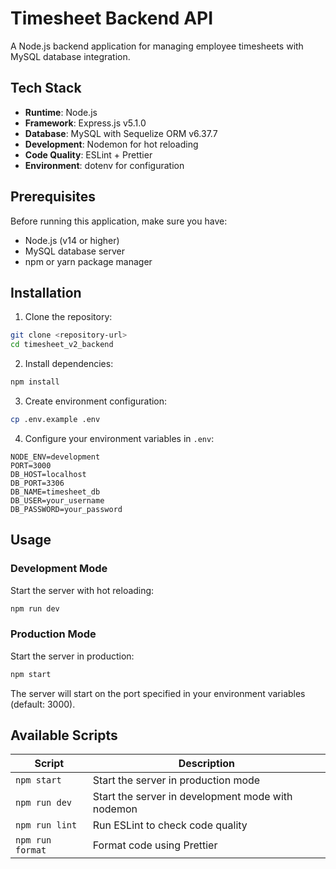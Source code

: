 # Timesheet Backend API

A Node.js backend application for managing employee timesheets with MySQL database integration.

## Tech Stack

- **Runtime**: Node.js
- **Framework**: Express.js v5.1.0
- **Database**: MySQL with Sequelize ORM v6.37.7
- **Development**: Nodemon for hot reloading
- **Code Quality**: ESLint + Prettier
- **Environment**: dotenv for configuration

## Prerequisites

Before running this application, make sure you have:

- Node.js (v14 or higher)
- MySQL database server
- npm or yarn package manager

## Installation

1. Clone the repository:
```bash
git clone <repository-url>
cd timesheet_v2_backend
```

2. Install dependencies:
```bash
npm install
```

3. Create environment configuration:
```bash
cp .env.example .env
```

4. Configure your environment variables in `.env`:
```env
NODE_ENV=development
PORT=3000
DB_HOST=localhost
DB_PORT=3306
DB_NAME=timesheet_db
DB_USER=your_username
DB_PASSWORD=your_password
```

## Usage

### Development Mode
Start the server with hot reloading:
```bash
npm run dev
```

### Production Mode
Start the server in production:
```bash
npm start
```

The server will start on the port specified in your environment variables (default: 3000).

## Available Scripts

| Script | Description |
|--------|-------------|
| `npm start` | Start the server in production mode |
| `npm run dev` | Start the server in development mode with nodemon |
| `npm run lint` | Run ESLint to check code quality |
| `npm run format` | Format code using Prettier |
